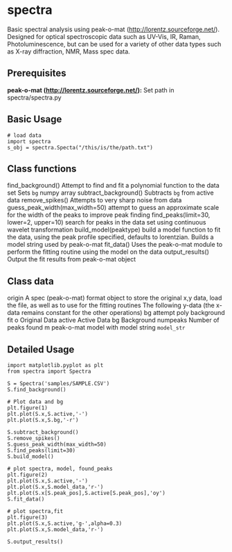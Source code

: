 spectra
=======

Basic spectral analysis using peak-o-mat (http://lorentz.sourceforge.net/). Designed for optical spectroscopic data such as UV-Vis, IR, Raman, Photoluminescence, but can be used for a variety of other data types such as X-ray diffraction, NMR, Mass spec data.

Prerequisites
-------------

**peak-o-mat (http://lorentz.sourceforge.net/):** Set path in spectra/spectra.py

Basic Usage 
-----------

	# load data
	import spectra
	s_obj = spectra.Specta("/this/is/the/path.txt")

Class functions
---------------

find_background()
	Attempt to find and fit a polynomial function to the data set
	Sets `bg` numpy array
subtract_background()
	Subtracts `bg` from active data
remove_spikes()
	Attempts to very sharp noise from data
guess_peak_width(max_width=50)
	attempt to guess an approximate scale for the width of the peaks to improve peak finding
find_peaks(limit=30, lower=2, upper=10)
	search for peaks in the data set using continuous wavelet transformation 
build_model(peaktype)
	build a model function to fit the data, using the peak profile specified, defaults to lorentzian. Builds a model string used by peak-o-mat
fit_data()
	Uses the peak-o-mat module to perform the fitting routine using the model on the data
output_results()
	Output the fit results from peak-o-mat object

Class data
----------

origin
	A spec (peak-o-mat) format object to store the original x,y data, load the file, as well as to use for the fitting routines
The following y-data (the x-data remains constant for the other operations)
bg
	attempt poly background fit
o
	Original Data
active
	Active Data
bg
	Background
numpeaks
	Number of peaks found
m
	peak-o-mat model with model string `model_str`


Detailed Usage
--------------

	import matplotlib.pyplot as plt
	from spectra import Spectra
	
	S = Spectra('samples/SAMPLE.CSV')
	S.find_background()

	# Plot data and bg
	plt.figure(1)
	plt.plot(S.x,S.active,'-')
	plt.plot(S.x,S.bg,'-r')
	
	S.subtract_background()
	S.remove_spikes()
	S.guess_peak_width(max_width=50)
	S.find_peaks(limit=30)
	S.build_model()
	
	# plot spectra, model, found_peaks
	plt.figure(2)
	plt.plot(S.x,S.active,'-')
	plt.plot(S.x,S.model_data,'r-')
	plt.plot(S.x[S.peak_pos],S.active[S.peak_pos],'oy')
	S.fit_data()
	
	# plot spectra,fit
	plt.figure(3)
	plt.plot(S.x,S.active,'g-',alpha=0.3)
	plt.plot(S.x,S.model_data,'r-')
	
	S.output_results()

